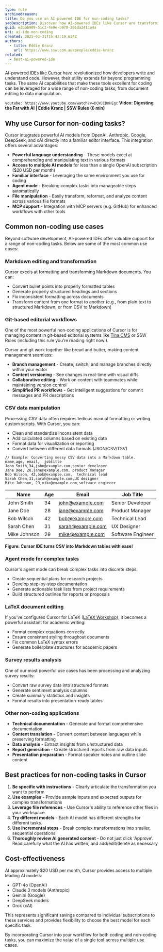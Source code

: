 ```yaml
---
type: rule
archivedreason:
title: Do you use an AI-powered IDE for non-coding tasks?
seoDescription: Discover how AI-powered IDEs like Cursor are transforming more than just coding. Learn how developers are using these intelligent tools for tasks like document editing, data manipulation, and beyond.
guid: e3bbb909-51c3-4e9e-b970-201da241ca4a
uri: ai-ide-non-coding
created: 2025-03-31T16:42:19.624Z
authors:
  - title: Eddie Kranz
    url: https://www.ssw.com.au/people/eddie-kranz
related:
  - best-ai-powered-ide
---
```


AI-powered IDEs like [Cursor](https://cursor.com) have revolutionized how developers write and understand code. However, their utility extends far beyond programming tasks. The same AI capabilities that make these tools excellent for coding can be leveraged for a wide range of non-coding tasks, from document editing to data manipulation.

<!--endintro-->

`youtube: https://www.youtube.com/watch?v=DCWJIDmHEgc`
**Video: Digesting the Fat with AI | Eddie Kranz | SSW Rules (6 min)**

## Why use Cursor for non-coding tasks?

Cursor integrates powerful AI models from OpenAI, Anthropic, Google, DeepSeek, and xAI directly into a familiar editor interface. This integration offers several advantages:

- **Powerful language understanding** - These models excel at comprehending and manipulating text in various formats
- **Access to multiple AI models** for less than a single OpenAI subscription ($20 USD per month)
- **Familiar interface** - Leveraging the same environment you use for coding
- **Agent mode** - Breaking complex tasks into manageable steps automatically
- **File manipulation** - Easily transform, reformat, and analyze content across various file formats
- **MCP support** - Integration with MCP servers (e.g. GitHub) for enhanced workflows with other tools <!-- TODO: Write rule on this -->

## Common non-coding use cases
Beyond software development, AI-powered IDEs offer valuable support for a range of non-coding tasks. Below are some of the most common use cases:
### Markdown editing and transformation

Cursor excels at formatting and transforming Markdown documents. You can:

- Convert bullet points into properly formatted tables
- Generate properly structured headings and sections
- Fix inconsistent formatting across documents
- Transform content from one format to another (e.g., from plain text to structured Markdown, or from CSV to Markdown)

### Git-based editorial workflows

One of the most powerful non-coding applications of Cursor is for managing content in git-based editorial systems like [Tina CMS](https://tina.io/) or SSW Rules (including this rule you're reading right now!).

Cursor and git work together like bread and butter, making content management seamless:

- **Branch management** - Create, switch, and manage branches directly within your editor
- **Content versioning** - See changes in real-time with visual diffs
- **Collaborative editing** - Work on content with teammates while maintaining version control
- **Simplified PR workflows** - Get intelligent suggestions for commit messages and PR descriptions


### CSV data manipulation

Processing CSV data often requires tedious manual formatting or writing custom scripts. With Cursor, you can:

- Clean and standardize inconsistent data
- Add calculated columns based on existing data
- Format data for visualization or reporting
- Convert between different data formats (JSON/CSV/TSV)

```
// Example: Converting messy CSV data into a Markdown table.
name,age, email,  jobtitle
John Smith,34,john@example.com,senior developer
Jane Doe, 28,jane@example.com, product manager
Bob Wilson, 42,bob@example.com,  technical lead
Sarah Chen,31,sarah@example.com,UX designer
Mike Johnson, 29,mike@example.com,software engineer
```

| Name | Age | Email | Job Title |
|------|-----|-------|-----------|
| John Smith | 34 | john@example.com | Senior Developer |
| Jane Doe | 28 | jane@example.com | Product Manager |
| Bob Wilson | 42 | bob@example.com | Technical Lead |
| Sarah Chen | 31 | sarah@example.com | UX Designer |
| Mike Johnson | 29 | mike@example.com | Software Engineer |
**Figure: Cursor IDE turns CSV into Markdown tables with ease!**

### Agent mode for complex tasks

Cursor's agent mode can break complex tasks into discrete steps:

- Create sequential plans for research projects
- Develop step-by-step documentation
- Generate actionable task lists from project requirements
- Build structured outlines for reports or proposals

### LaTeX document editing

If you've configured Cursor for LaTeX ([LaTeX Workshop](https://marketplace.visualstudio.com/items?itemName=James-Yu.latex-workshop)), it becomes a powerful assistant for academic writing:

- Format complex equations correctly
- Ensure consistent styling throughout documents
- Fix common LaTeX syntax errors
- Generate boilerplate structures for academic papers

### Survey results analysis

One of our most powerful use cases has been processing and analyzing survey results:

- Convert raw survey data into structured formats
- Generate sentiment analysis columns
- Create summary statistics and insights
- Format results into presentation-ready tables


### Other non-coding applications

- **Technical documentation** - Generate and format comprehensive documentation
- **Content translation** - Convert content between languages while preserving formatting
- **Data analysis** - Extract insights from unstructured data
- **Report generation** - Create structured reports from raw data inputs
- **Presentation preparation** - Format speaker notes and outline slide content

## Best practices for non-coding tasks in Cursor

1. **Be specific with instructions** - Clearly articulate the transformation you want to perform
2. **Use examples** - Provide sample inputs and expected outputs for complex transformations
3. **Leverage file references** - Use Cursor's ability to reference other files in your workspace
4. **Try different models** - Each AI model has different strengths for different tasks.
5. **Use incremental steps** - Break complex transformations into smaller, sequential operations
6. **Thoroughly review AI generated content** - Do not just click 'Approve'. Read carefully what the AI has written, and add/edit/delete as necessary

## Cost-effectiveness

At approximately $20 USD per month, Cursor provides access to multiple leading AI models:

- GPT-4o (OpenAI)
- Claude 3 models (Anthropic)
- Gemini (Google)
- DeepSeek models
- Grok (xAI)

This represents significant savings compared to individual subscriptions to these services and provides flexibility to choose the best model for each specific task.

By incorporating Cursor into your workflow for both coding and non-coding tasks, you can maximize the value of a single tool across multiple use cases.

